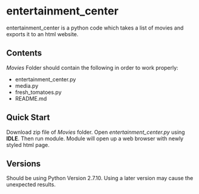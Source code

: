 # entertainment_center

entertainment_center is a python code which takes a list of movies and exports it to an html website.

## Contents
*Movies* Folder should contain the following in order to work properly:
- entertainment_center.py
- media.py
- fresh_tomatoes.py
- README.md

## Quick Start
Download zip file of *Movies* folder.  Open *entertainment_center.py* using **IDLE**.  Then run module.  Module will open up a web browser with newly styled html page.

## Versions
Should be using Python Version 2.7.10.  Using a later version may cause the unexpected results.
